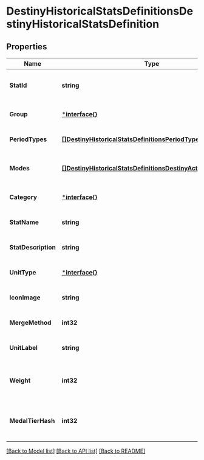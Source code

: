 # DestinyHistoricalStatsDefinitionsDestinyHistoricalStatsDefinition

## Properties
Name | Type | Description | Notes
------------ | ------------- | ------------- | -------------
**StatId** | **string** | Unique programmer friendly ID for this stat | [optional] [default to null]
**Group** | [***interface{}**](interface{}.md) | Statistic group | [optional] [default to null]
**PeriodTypes** | [**[]DestinyHistoricalStatsDefinitionsPeriodType**](Destiny.HistoricalStats.Definitions.PeriodType.md) | Time periods the statistic covers | [optional] [default to null]
**Modes** | [**[]DestinyHistoricalStatsDefinitionsDestinyActivityModeType**](Destiny.HistoricalStats.Definitions.DestinyActivityModeType.md) | Game modes where this statistic can be reported. | [optional] [default to null]
**Category** | [***interface{}**](interface{}.md) | Category for the stat. | [optional] [default to null]
**StatName** | **string** | Display name | [optional] [default to null]
**StatDescription** | **string** | Description of a stat if applicable. | [optional] [default to null]
**UnitType** | [***interface{}**](interface{}.md) | Unit, if any, for the statistic | [optional] [default to null]
**IconImage** | **string** | Optional URI to an icon for the statistic | [optional] [default to null]
**MergeMethod** | **int32** | Optional icon for the statistic | [optional] [default to null]
**UnitLabel** | **string** | Localized Unit Name for the stat. | [optional] [default to null]
**Weight** | **int32** | Weight assigned to this stat indicating its relative impressiveness. | [optional] [default to null]
**MedalTierHash** | **int32** | The tier associated with this medal - be it implicitly or explicitly. | [optional] [default to null]

[[Back to Model list]](../README.md#documentation-for-models) [[Back to API list]](../README.md#documentation-for-api-endpoints) [[Back to README]](../README.md)


